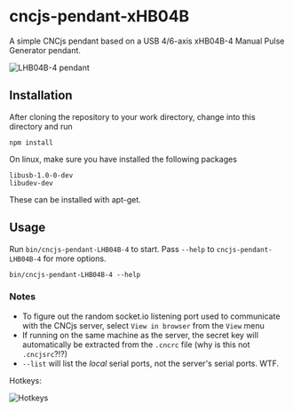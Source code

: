 # cncjs-pendant-xHB04B

A simple CNCjs pendant based on a USB 4/6-axis xHB04B-4 Manual Pulse Generator pendant.

![LHB04B-4 pendant](https://m.media-amazon.com/images/W/MEDIAX_849526-T3/images/I/712VRMLuGwL._AC_SL1500_.jpg)

## Installation

After cloning the repository to your work directory, change into this directory and run
```
npm install
```

On linux, make sure you have installed the following packages
```
libusb-1.0-0-dev
libudev-dev
```
These can be installed with apt-get.

## Usage

Run `bin/cncjs-pendant-LHB04B-4` to start. Pass `--help` to `cncjs-pendant-LHB04B-4` for more options.

```
bin/cncjs-pendant-LHB04B-4 --help
```

### Notes
* To figure out the random socket.io listening port used to communicate with the CNCjs server, select `View in browser` from the `View` menu
* If running on the same machine as the server, the secret key will automatically be extracted from the `.cncrc` file (why is this not `.cncjsrc`?!?)
* `--list` will list the _local_ serial ports, not the server's serial ports. WTF.

Hotkeys:

![Hotkeys](https://raw.githubusercontent.com/repentsinner/cncjs-pendant-xhb04b/master/docs/keysinfo.png)
